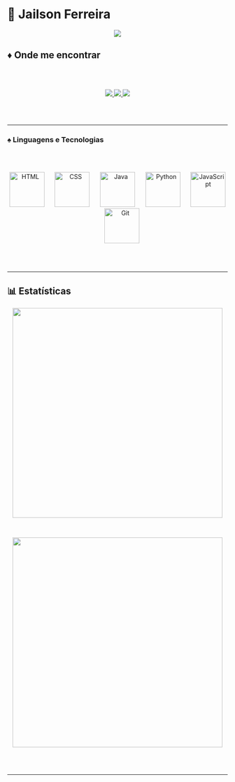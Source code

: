 # 👾 Jailson Ferreira  

<p align="center">
  <img src="https://readme-typing-svg.herokuapp.com?font=Fira+Code&size=30&duration=3000&pause=1000&color=9b59b6&center=true&vCenter=true&width=500&lines=☄️+Dev+FullstacK+☄️" />
</p>





## ♦️ Onde me encontrar  

<br><br>
<p align="center">
  <a href="https://www.instagram.com/lopes_wzx/" target="_blank">
    <img src="https://img.shields.io/badge/-Instagram-E4405F?style=for-the-badge&logo=instagram&logoColor=white" />
  </a>
  <a href="https://jailsonportfolio.netlify.app/" target="_blank">
    <img src="https://img.shields.io/badge/-JF-8E44AD?style=for-the-badge&logo=About.me&logoColor=white" />
  </a>
  <a href="https://www.linkedin.com/in/jailson-ferreira-104352348/" target="_blank">
    <img src="https://img.shields.io/badge/-LinkedIn-0077B5?style=for-the-badge&logo=linkedin&logoColor=white" />
  </a>
</p>

<br><br>

---

### ♠️ Linguagens e Tecnologias 
<br><br>
<p align="center"> 
  <img src="https://cdn.jsdelivr.net/gh/devicons/devicon@latest/icons/html5/html5-original.svg" width="80" title="HTML" /> &nbsp;&nbsp;&nbsp;&nbsp; 
  <img src="https://cdn.jsdelivr.net/gh/devicons/devicon@latest/icons/css3/css3-original.svg" width="80" title="CSS" /> &nbsp;&nbsp;&nbsp;&nbsp; 
  <img src="https://cdn.jsdelivr.net/gh/devicons/devicon@latest/icons/java/java-original.svg" width="80" title="Java" /> &nbsp;&nbsp;&nbsp;&nbsp; 
  <img src="https://cdn.jsdelivr.net/gh/devicons/devicon@latest/icons/python/python-original.svg" width="80" title="Python" /> &nbsp;&nbsp;&nbsp;&nbsp; 
  <img src="https://cdn.jsdelivr.net/gh/devicons/devicon@latest/icons/javascript/javascript-original.svg" width="80" title="JavaScript" /> &nbsp;&nbsp;&nbsp;&nbsp; 
  <img src="https://cdn.jsdelivr.net/gh/devicons/devicon@latest/icons/git/git-original.svg" width="80" title="Git" /> 
</p>

<br><br>

---

## 📊 Estatísticas  

<p align="center">
  <img 
    src="https://github-readme-stats.vercel.app/api/top-langs/?username=Gregwzx&theme=tokyonight&layout=compact&langs_count=10&hide_title=false" 
    width="480"
  />
</p>

<br>

<p align="center">
  <img 
    src="https://github-readme-streak-stats.herokuapp.com/?user=Gregwzx&theme=tokyonight&hide_border=false" 
    width="480"
  />
</p>

<br><br>

---
